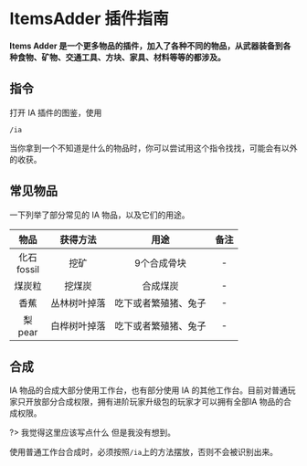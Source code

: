 # ItemsAdder 插件指南

**Items Adder 是一个更多物品的插件，加入了各种不同的物品，从武器装备到各种食物、矿物、交通工具、方块、家具、材料等等的都涉及。**


## 指令
打开 IA 插件的图鉴，使用
```minecraft
/ia
```
当你拿到一个不知道是什么的物品时，你可以尝试用这个指令找找，可能会有以外的收获。

## 常见物品
一下列举了部分常见的 IA 物品，以及它们的用途。

| 物品 | 获得方法 | 用途 | 备注 |
|:-:|:-:|:-:|:-:|
| 化石<br>fossil | 挖矿 | 9个合成骨块 | - |
| 煤炭粒 | 挖煤炭 | 合成煤炭 | - |
| 香蕉 | 丛林树叶掉落 | 吃下或者繁殖猪、兔子 | - |
| 梨<br>pear | 白桦树叶掉落 | 吃下或者繁殖猪、兔子 | - |



## 合成
IA 物品的合成大部分使用工作台，也有部分使用 IA 的其他工作台。目前对普通玩家只开放部分合成权限，拥有进阶玩家升级包的玩家才可以拥有全部IA 物品的合成权限。

?> 我觉得这里应该写点什么 但是我没有想到。

使用普通工作台合成时，必须按照`/ia`上的方法摆放，否则不会被识别出来。

